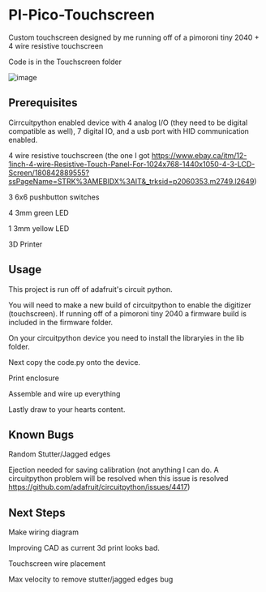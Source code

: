 
# PI-Pico-Touchscreen


Custom touchscreen designed by me running off of a pimoroni tiny 2040 + 4 wire resistive touchscreen

Code is in the Touchscreen folder


![image](https://user-images.githubusercontent.com/36164850/111881001-e8d69f00-8984-11eb-9831-54cff7fd3ced.png)



## Prerequisites

Cirrcuitpython enabled device with 4 analog I/O (they need to be digital compatible as well), 7 digital IO, and a usb port with HID communication enabled.

4 wire resistive touchscreen (the one I got https://www.ebay.ca/itm/12-1inch-4-wire-Resistive-Touch-Panel-For-1024x768-1440x1050-4-3-LCD-Screen/180842889555?ssPageName=STRK%3AMEBIDX%3AIT&_trksid=p2060353.m2749.l2649)

3 6x6 pushbutton switches

4 3mm green LED

1 3mm yellow LED

3D Printer

## Usage

This project is run off of adafruit's circuit python. 

You will need to make a new build of circuitpython to enable the digitizer (touchscreen). If running off of a pimoroni tiny 2040 a firmware build is included in the firmware folder.

On your circuitpython device you need to install the libraryies in the lib folder. 

Next copy the code.py onto the device.

Print enclosure

Assemble and wire up everything

Lastly draw to your hearts content.

## Known Bugs

Random Stutter/Jagged edges

Ejection needed for saving calibration (not anything I can do. A circuitpython problem will be resolved when this issue is resolved https://github.com/adafruit/circuitpython/issues/4417)

## Next Steps

Make wiring diagram

Improving CAD as current 3d print looks bad.

Touchscreen wire placement

Max velocity to remove stutter/jagged edges bug
